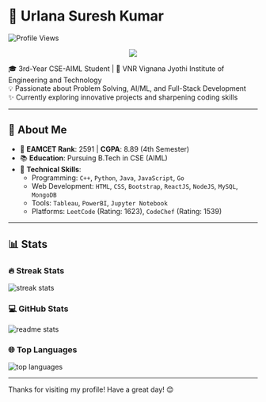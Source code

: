 # 🌟 Urlana Suresh Kumar  
![Profile Views](https://komarev.com/ghpvc/?username=usk2003)  

<p align="center">
  <img align=top flex-grow=1 src="https://leetcard.jacoblin.cool/usk2003?theme=dark&font=Nunito&ext=heatmap" />  
</p>  

🎓 3rd-Year CSE-AIML Student | 📍 VNR Vignana Jyothi Institute of Engineering and Technology  
💡 Passionate about Problem Solving, AI/ML, and Full-Stack Development  
✨ Currently exploring innovative projects and sharpening coding skills  

---

## 🚀 About Me  

- 🎯 **EAMCET Rank**: 2591 | **CGPA**: 8.89 (4th Semester)  
- 📚 **Education**: Pursuing B.Tech in CSE (AIML)  
- 💼 **Technical Skills**:  
  - Programming: `C++`, `Python`, `Java`, `JavaScript`, `Go`  
  - Web Development: `HTML`, `CSS`, `Bootstrap`, `ReactJS`, `NodeJS`, `MySQL`, `MongoDB`  
  - Tools: `Tableau`, `PowerBI`, `Jupyter Notebook`  
  - Platforms: `LeetCode` (Rating: 1623), `CodeChef` (Rating: 1539)  

---

## 📊 Stats  

### 🔥 Streak Stats  
![streak stats](https://streak-stats.demolab.com/?user=usk2003&count_private=true&theme=react&border_radius=10)  

### 💻 GitHub Stats  
![readme stats](https://github-readme-stats.vercel.app/api?username=usk2003&show_icons=true&theme=react&rank_icon=github&border_radius=10)  

### 🌐 Top Languages  
![top languages](https://github-readme-stats.vercel.app/api/top-langs/?username=usk2003&hide=HTML&langs_count=8&layout=compact&theme=react&border_radius=10&size_weight=0.5&count_weight=0.5&exclude_repo=github-readme-stats)  

---

Thanks for visiting my profile! Have a great day! 😊
